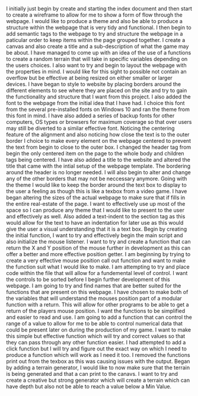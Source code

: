 I initially just begin by create and starting the index document and then start to create a wireframe to allow for me to show a form of flow through the webpage. I would like to produce a theme and also be able to produce a structure within the webpage that is very tidy and functional.
I then begin to add semantic tags to the webpage to try and structure the webpage in a paticular order to keep items within the page grouped together. I create a canvas and also create a title and a sub-description of what the game may be about. I have managed to come up with an idea of the use of a functions to create a random terrain that will take in specific variables depending on the users choices.
I also want to try and begin to layout the webpage with the properties in mind. I would like for this sight to possible not contain an overflow but be effective at being resized on either smaller or larger devices.
I have began to style to website by placing borders around the different elements to see where they are placed on the site and try to gain the functionality and structure that I want from this project. I also added the font to the webpage from the initial idea that I have had. I choice this font from the several pre-installed fonts on Windows 10 and ran the theme from this font in mind. I have also added a series of backup fonts for other computers, OS types or browsers for maximum coverage so that over users may still be diverted to a similar effective font.
Noticing the centering feature of the alignment and also noticing how close the text is to the outer border I choice to make every element on the webpage centered to prevent the text from begin to close to the outer box. I changed the header tag from begin the only centered item on the page to the whole body and children tags being centered.
I have also added a title to the website and altered the title that came with the intial setup of the webpage template.
The bordering around the header is no longer needed. I will also begin to alter and change any of the other borders that may not be neccessary anymore. Going with the theme I would like to keep the border around the text box to display to the user a feeling as though this is like a texbox from a video game.
I have began altering the sizes of the actual webpage to make sure that if fills in the entire real-estate of the page. I want to effectively use up most of the space so I can produce any theme that I would like to present to the user and effectively as well.
Also added a text-indent to the section tag as this would allow for the text to have an indentation for later use as this would give the user a visual understanding that it is a text box.
Begin by creating the initial function, I want to try and effectively begin the main script and also initialize the mouse listener. I want to try and create a function that can return the X and Y position of the mouse further in development as this can offer a better and more effective position getter.
I am beginning by trying to create a very effective mouse position call out function and want to make the function suit what I would like to make.
I am attempting to try and place code within the file that will allow for a fundemental level of control. I want the controls to be sorted before I begin further development of this webpage. I am going to try and find names that are better suited for the functions that are present on this webpage.
I have chosen to make both of the variables that will understand the mouses position part of a modular function with a return. This will allow for other programs to be able to get a return of the players mouse position. I want the functions to be simplified and easier to read and use.
I am going to add a function that can control the range of a value to allow for me to be able to control numerical data that could be present later on during the production of my game. I want to make this simple but effective function which will try and correct values so that they can pass through any other function easier.
I had attempted to add a click function but I will try and figure out the exact way on which I need to produce a function which will work as I need it too. I removed the functions print out from the texbox as this was causing issues with the output.
Began by adding a terrain generator, I would like to now make sure that the terrain is being generated and that a can print to the canavs. I want to try and create a creative but strong generator which will create a terrain which can have depth but also not be able to reach a value below a Min Value.
